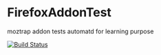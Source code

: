 # FirefoxAddonTest

moztrap addon tests automatd for learning purpose

[![Build Status](https://travis-ci.org/praveensel/FirefoxAddonTest.svg?branch=master)](https://travis-ci.org/praveensel/FirefoxAddonTest)

